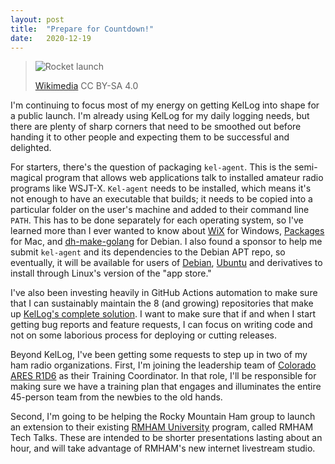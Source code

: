 ```yaml
---
layout: post
title:  "Prepare for Countdown!"
date:   2020-12-19
---
```

> ![Rocket launch](https://lh3.googleusercontent.com/-XHv7vb7Rwgc/X94esnQ_4LI/AAAAAAAByKs/caJYnhBoNXwEWmOqj48IoZf9_Pa2pOZmgCLcBGAsYHQ/w320-h213/1024px-Amateur_Rocket_Launch_at_Big_Ass_Loading_Lifting_Suckers_%2528BALLS%2529_2017.jpg)
> 
> [Wikimedia](https://commons.wikimedia.org/wiki/File:Amateur_Rocket_Launch_at_Big_Ass_Loading_Lifting_Suckers_(BALLS)_2017.jpg)
> CC BY-SA 4.0

I'm continuing to focus most of my energy on getting KelLog into shape for a public launch. I'm
already using KelLog for my daily logging needs, but there are plenty of sharp corners that need to
be smoothed out before handing it to other people and expecting them to be successful and delighted.

For starters, there's the question of packaging `kel-agent`. This is the semi-magical program that
allows web applications talk to installed amateur radio programs like WSJT-X. `Kel-agent` needs to
be installed, which means it's not enough to have an executable that builds; it needs to be copied
into a particular folder on the user's machine and added to their command line `PATH`. This has to
be done separately for each operating system, so I've learned more than I ever wanted to know
about [WiX](http://wixtoolset.org/) for Windows,
[Packages](http://s.sudre.free.fr/Software/Packages/about.html) for Mac, and
[dh-make-golang](https://github.com/Debian/dh-make-golang) for Debian. I also found a sponsor to
help me submit `kel-agent` and its dependencies to the Debian APT repo, so eventually, it will be
available for users of [Debian](https://packages.debian.org/sid/kel-agent),
[Ubuntu](https://packages.ubuntu.com/hirsute/kel-agent) and derivatives to install through Linux's
version of the "app store."

I've also been investing heavily in GitHub Actions automation to make sure that I can sustainably
maintain the 8 (and growing) repositories that make up
[KelLog's complete solution](https://k0swe.radio/docs/). I want to make sure that if and when I
start getting bug reports and feature requests, I can focus on writing code and not on some
laborious process for deploying or cutting releases.

Beyond KelLog, I've been getting some requests to step up in two of my ham radio organizations.
First, I'm joining the leadership team of [Colorado ARES R1D6](https://www.coaresr1d6.org/) as their
Training Coordinator. In that role, I'll be responsible for making sure we have a training plan that
engages and illuminates the entire 45-person team from the newbies to the old hands.

Second, I'm going to be helping the Rocky Mountain Ham group to launch an extension to their
existing [RMHAM University](https://www.rmham.org/rocky-mountain-ham-university/)
program, called RMHAM Tech Talks. These are intended to be shorter presentations lasting about an
hour, and will take advantage of RMHAM's new internet livestream studio.
